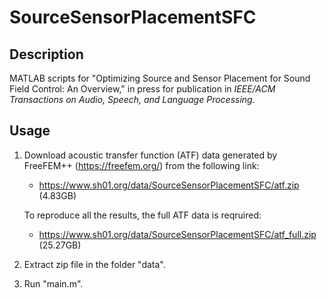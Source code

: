 # SourceSensorPlacementSFC

## Description
MATLAB scripts for "Optimizing Source and Sensor Placement for Sound Field Control: An Overview," in press for publication in  *IEEE/ACM Transactions on Audio, Speech, and Language Processing*.

## Usage
1. Download acoustic transfer function (ATF) data generated by FreeFEM++ (https://freefem.org/) from the following link:
   - https://www.sh01.org/data/SourceSensorPlacementSFC/atf.zip (4.83GB)
   
   To reproduce all the results, the full ATF data is reqruired:
   - https://www.sh01.org/data/SourceSensorPlacementSFC/atf_full.zip (25.27GB)
   
2. Extract zip file in the folder "data".

3. Run "main.m".
